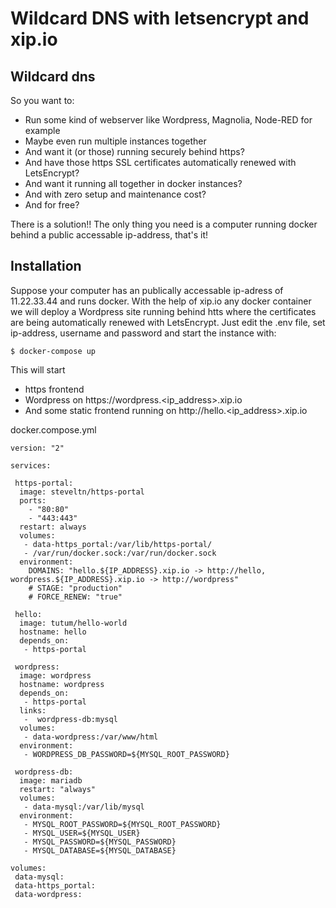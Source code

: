 # Wildcard DNS with letsencrypt and xip.io

## Wildcard dns

So you want to:
 * Run some kind of webserver like Wordpress, Magnolia, Node-RED for example 
 * Maybe even run multiple instances together
 * And want it (or those) running securely behind https? 
 * And have those https SSL certificates automatically renewed with LetsEncrypt? 
 * And want it running all together in docker instances? 
 * And with zero setup and maintenance cost?
 * And for free? 

There is a solution!! The only thing you need is a computer running docker behind a public accessable ip-address, that's it!

## Installation

Suppose your computer has an publically accessable ip-adress of 11.22.33.44 and runs docker. With the help of xip.io any docker container we will deploy a Wordpress site running behind htts where the certificates are being automatically renewed with LetsEncrypt.
Just edit the .env file, set ip-address, username and password and start the instance with:

```
$ docker-compose up
```

This will start 
 * https frontend
 * Wordpress on https://wordpress.<ip_address>.xip.io
 * And some static frontend running on http://hello.<ip_address>.xip.io

docker.compose.yml
```
version: "2"

services:

 https-portal:
  image: steveltn/https-portal
  ports:
    - "80:80"
    - "443:443"
  restart: always
  volumes:
   - data-https_portal:/var/lib/https-portal/
   - /var/run/docker.sock:/var/run/docker.sock
  environment:
    DOMAINS: "hello.${IP_ADDRESS}.xip.io -> http://hello, wordpress.${IP_ADDRESS}.xip.io -> http://wordpress"
    # STAGE: "production"
    # FORCE_RENEW: "true"

 hello:
  image: tutum/hello-world
  hostname: hello
  depends_on:
   - https-portal

 wordpress:
  image: wordpress
  hostname: wordpress
  depends_on:
   - https-portal
  links:
   -  wordpress-db:mysql
  volumes:
   - data-wordpress:/var/www/html
  environment:
   - WORDPRESS_DB_PASSWORD=${MYSQL_ROOT_PASSWORD}

 wordpress-db:
  image: mariadb
  restart: "always"
  volumes:
   - data-mysql:/var/lib/mysql
  environment:
   - MYSQL_ROOT_PASSWORD=${MYSQL_ROOT_PASSWORD}
   - MYSQL_USER=${MYSQL_USER}
   - MYSQL_PASSWORD=${MYSQL_PASSWORD}
   - MYSQL_DATABASE=${MYSQL_DATABASE}

volumes:
 data-mysql:
 data-https_portal:
 data-wordpress:
```
